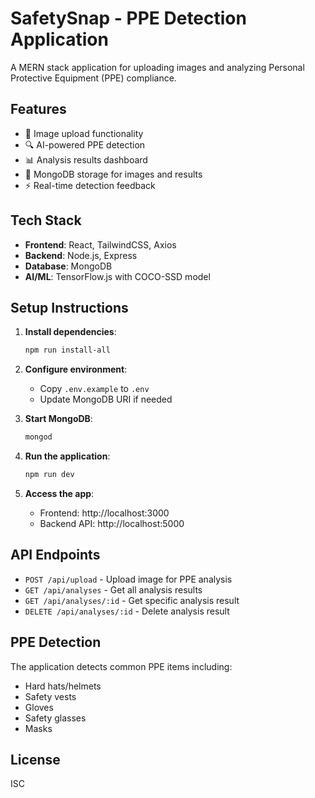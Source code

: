 # SafetySnap - PPE Detection Application

A MERN stack application for uploading images and analyzing Personal Protective Equipment (PPE) compliance.

## Features

- 📸 Image upload functionality
- 🔍 AI-powered PPE detection
- 📊 Analysis results dashboard
- 💾 MongoDB storage for images and results
- ⚡ Real-time detection feedback

## Tech Stack

- **Frontend**: React, TailwindCSS, Axios
- **Backend**: Node.js, Express
- **Database**: MongoDB
- **AI/ML**: TensorFlow.js with COCO-SSD model

## Setup Instructions

1. **Install dependencies**:
   ```bash
   npm run install-all
   ```

2. **Configure environment**:
   - Copy `.env.example` to `.env`
   - Update MongoDB URI if needed

3. **Start MongoDB**:
   ```bash
   mongod
   ```

4. **Run the application**:
   ```bash
   npm run dev
   ```

5. **Access the app**:
   - Frontend: http://localhost:3000
   - Backend API: http://localhost:5000

## API Endpoints

- `POST /api/upload` - Upload image for PPE analysis
- `GET /api/analyses` - Get all analysis results
- `GET /api/analyses/:id` - Get specific analysis result
- `DELETE /api/analyses/:id` - Delete analysis result

## PPE Detection

The application detects common PPE items including:
- Hard hats/helmets
- Safety vests
- Gloves
- Safety glasses
- Masks

## License

ISC
